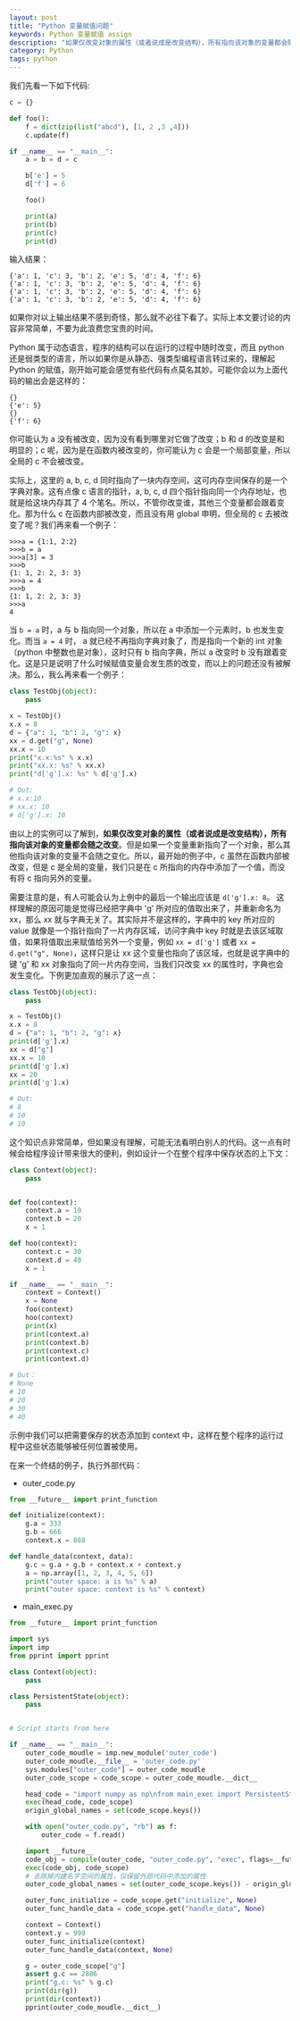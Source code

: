 ```yaml
---
layout: post
title: "Python 变量赋值问题"
keywords: Python 变量赋值 assign
description: "如果仅改变对象的属性（或者说成是改变结构），所有指向该对象的变量都会随之改变"
category: Python
tags: python
---
```


我们先看一下如下代码:

```python
c = {}

def foo():
    f = dict(zip(list("abcd"), [1, 2 ,3 ,4]))
    c.update(f)

if __name__ == "__main__":
    a = b = d = c

    b['e'] = 5
    d['f'] = 6

    foo()

    print(a)
    print(b)
    print(c)
    print(d)
```

输入结果：

```
{'a': 1, 'c': 3, 'b': 2, 'e': 5, 'd': 4, 'f': 6}
{'a': 1, 'c': 3, 'b': 2, 'e': 5, 'd': 4, 'f': 6}
{'a': 1, 'c': 3, 'b': 2, 'e': 5, 'd': 4, 'f': 6}
{'a': 1, 'c': 3, 'b': 2, 'e': 5, 'd': 4, 'f': 6}
```

如果你对以上输出结果不感到奇怪，那么就不必往下看了。实际上本文要讨论的内容非常简单，不要为此浪费您宝贵的时间。

Python 属于动态语言，程序的结构可以在运行的过程中随时改变，而且 python 还是弱类型的语言，所以如果你是从静态、强类型编程语言转过来的，理解起 Python 的赋值，刚开始可能会感觉有些代码有点莫名其妙。可能你会以为上面代码的输出会是这样的：

```
{}
{'e': 5}
{}
{'f': 6}
```

你可能认为 a 没有被改变，因为没有看到哪里对它做了改变；b 和 d 的改变是和明显的；c 呢，因为是在函数内被改变的，你可能认为 c 会是一个局部变量，所以全局的 c 不会被改变。

实际上，这里的 a, b, c, d 同时指向了一块内存空间，这可内存空间保存的是一个字典对象。这有点像 c 语言的指针，a, b, c, d 四个指针指向同一个内存地址，也就是给这块内存其了 4 个笔名。所以，不管你改变谁，其他三个变量都会跟着变化。那为什么 c 在函数内部被改变，而且没有用 global 申明，但全局的 c 去被改变了呢？我们再来看一个例子：

```
>>>a = {1:1, 2:2}
>>>b = a
>>>a[3] = 3
>>>b
{1: 1, 2: 2, 3: 3}
>>>a = 4
>>>b
{1: 1, 2: 2, 3: 3}
>>>a
4
```

当 `b = a` 时，a 与 b 指向同一个对象，所以在 a 中添加一个元素时，b 也发生变化。而当 `a = 4` 时， a 就已经不再指向字典对象了，而是指向一个新的 int 对象（python 中整数也是对象），这时只有 b 指向字典，所以 a 改变时 b 没有跟着变化。这是只是说明了什么时候赋值变量会发生质的改变，而以上的问题还没有被解决。那么，我么再来看一个例子：

```python
class TestObj(object):
    pass

x = TestObj()
x.x = 8
d = {"a": 1, "b": 2, "g": x}
xx = d.get("g", None)
xx.x = 10
print("x.x:%s" % x.x)
print("xx.x: %s" % xx.x)
print("d['g'].x: %s" % d['g'].x)

# Out:
# x.x:10
# xx.x: 10
# d['g'].x: 10
```

由以上的实例可以了解到，**如果仅改变对象的属性（或者说成是改变结构），所有指向该对象的变量都会随之改变**。但是如果一个变量重新指向了一个对象，那么其他指向该对象的变量不会随之变化。所以，最开始的例子中，c 虽然在函数内部被改变，但是 c 是全局的变量，我们只是在 c 所指向的内存中添加了一个值，而没有将 c 指向另外的变量。

需要注意的是，有人可能会认为上例中的最后一个输出应该是 `d['g'].x: 8`。 这样理解的原因可能是觉得已经把字典中 'g' 所对应的值取出来了，并重新命名为 xx，那么 xx 就与字典无关了。其实际并不是这样的，字典中的 key 所对应的 value 就像是一个指针指向了一片内存区域，访问字典中 key 时就是去该区域取值，如果将值取出来赋值给另外一个变量，例如 `xx = d['g']` 或者 `xx = d.get("g", None)`，这样只是让 xx 这个变量也指向了该区域，也就是说字典中的键 'g' 和 xx 对象指向了同一片内存空间，当我们只改变 xx 的属性时，字典也会发生变化。下例更加直观的展示了这一点：

```python
class TestObj(object):
    pass

x = TestObj()
x.x = 8
d = {"a": 1, "b": 2, "g": x}
print(d['g'].x)
xx = d["g"]
xx.x = 10
print(d['g'].x)
xx = 20
print(d['g'].x)

# Out:
# 8
# 10
# 10
```

这个知识点非常简单，但如果没有理解，可能无法看明白别人的代码。这一点有时候会给程序设计带来很大的便利，例如设计一个在整个程序中保存状态的上下文：

```python
class Context(object):
    pass


def foo(context):
    context.a = 10
    context.b = 20
    x = 1

def hoo(context):
    context.c = 30
    context.d = 40
    x = 1

if __name__ == "__main__":
    context = Context()
    x = None
    foo(context)
    hoo(context)
    print(x)
    print(context.a)
    print(context.b)
    print(context.c)
    print(context.d)

# Out：
# None
# 10
# 20
# 30
# 40
```

示例中我们可以把需要保存的状态添加到 context 中，这样在整个程序的运行过程中这些状态能够被任何位置被使用。

在来一个终结的例子，执行外部代码：

- outer_code.py

```python
from __future__ import print_function

def initialize(context):
    g.a = 333
    g.b = 666
    context.x = 888

def handle_data(context, data):
    g.c = g.a + g.b + context.x + context.y
    a = np.array([1, 2, 3, 4, 5, 6])
    print("outer space: a is %s" % a)
    print("outer space: context is %s" % context)
```

- main_exec.py

```python
from __future__ import print_function

import sys
import imp
from pprint import pprint

class Context(object):
    pass

class PersistentState(object):
    pass


# Script starts from here

if __name__ == "__main__":
    outer_code_moudle = imp.new_module('outer_code')
    outer_code_moudle.__file__ = 'outer_code.py'
    sys.modules["outer_code"] = outer_code_moudle
    outer_code_scope = code_scope = outer_code_moudle.__dict__

    head_code = "import numpy as np\nfrom main_exec import PersistentState\ng=PersistentState()"
    exec(head_code, code_scope)
    origin_global_names = set(code_scope.keys())

    with open("outer_code.py", "rb") as f:
        outer_code = f.read()

    import __future__
    code_obj = compile(outer_code, "outer_code.py", "exec", flags=__future__.unicode_literals.compiler_flag)
    exec(code_obj, code_scope)
    # 去除掉内建名字空间的属性，仅保留外部代码中添加的属性
    outer_code_global_names = set(outer_code_scope.keys()) - origin_global_names

    outer_func_initialize = code_scope.get("initialize", None)
    outer_func_handle_data = code_scope.get("handle_data", None)

    context = Context()
    context.y = 999
    outer_func_initialize(context)
    outer_func_handle_data(context, None)

    g = outer_code_scope["g"]
    assert g.c == 2886
    print("g.c: %s" % g.c)
    print(dir(g))
    print(dir(context))
    pprint(outer_code_moudle.__dict__)
```
